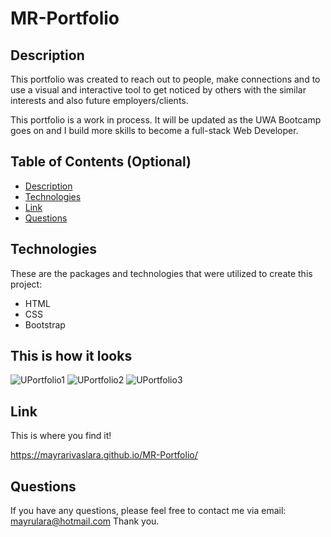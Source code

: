 # MR-Portfolio

## Description

This portfolio was created to reach out to people, make connections and to use a visual and interactive tool to get noticed by others with the similar interests and also future employers/clients.

This portfolio is a work in process. It will be updated as the UWA Bootcamp goes on and I build more skills to become a full-stack Web Developer. 

## Table of Contents (Optional)

- [Description](#description)
- [Technologies](#technologies)
- [Link](#link)
- [Questions](#questions)

## Technologies

These are the packages and technologies that were utilized to create this project: 

- HTML 
- CSS
- Bootstrap


## This is how it looks

![UPortfolio1](https://user-images.githubusercontent.com/94599271/162363560-ac0ae1f1-7844-4ffb-ae2c-cf0772d52f22.png)
![UPortfolio2](https://user-images.githubusercontent.com/94599271/162363588-7735b503-ce63-4442-b557-bd21232ec4ef.png)
![UPortfolio3](https://user-images.githubusercontent.com/94599271/162363610-37ad390e-9bce-4a0b-91d2-2d7fc9857202.png)

## Link

This is where you find it!

https://mayrarivaslara.github.io/MR-Portfolio/

## Questions

If you have any questions, please feel free to contact me via email: 
mayrulara@hotmail.com 
Thank you.


